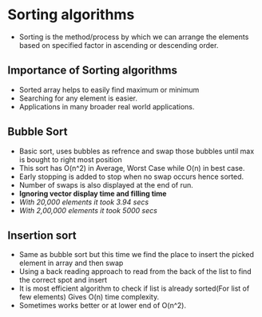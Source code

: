 # Sorting algorithms
* Sorting is the method/process by which we can arrange the elements based on specified factor in ascending or descending order.
## Importance of Sorting algorithms
* Sorted array helps to easily find maximum or minimum
* Searching for any element is easier.
* Applications in many broader real world applications.
## Bubble Sort
* Basic sort, uses bubbles as refrence and swap those bubbles until max is bought to right most position
* This sort has O(n^2) in Average, Worst Case while O(n) in
best case.
* Early stopping is added to stop when no swap occurs hence sorted.
* Number of swaps is also displayed at the end of run.
* **Ignoring vector display time and filling time**
* *With 20,000 elements it took 3.94 secs*
* *With 2,00,000 elements it took 5000 secs*
## Insertion sort
* Same as bubble sort but this time we find the place to insert the picked element in array and then swap
* Using a back reading approach to read from the back of the list to find the correct spot and insert
* It is most efficient algorithm to check if list is already sorted(For list of few elements) Gives O(n) time complexity.
* Sometimes works better or at lower end of O(n^2).